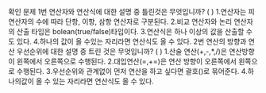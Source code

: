 확인 문제
1번 연산자와 연산식에 대한 설명 중 틀린것은 무엇입니까? (  )
1.연산자는 피연산자의 수에 따라 단항, 이항, 삼항 연산자로 구분된다.
2.비교 연산자와 논리 연산자의 산출 타입은 bolean(true/false)타입이다.
3.연산식은 하나 이상의 값을 산출할 수도 있다.
4.하나의 값이 올 수있는 자리라면 연산식도 올 수 있다.
2번 연산의 방향과 연산 우선순위에 대한 설명 중 트린 것은 무엇입니까? (  )
1.산술 연산(+,-,*,/)은 연산방향이 왼쪽에서 오른쪽으로 수행된다.
2.대입연산(=,+=)은 연산 방향이 오른쪽에서 왼쪽으로 수행된다.
3.우선순위와 관계없이 먼저 연산을 하고 싶다면 괄호()로 묶어준다.
4.하나의값이 올 수 있는 자리라면 연산식도 올 수 있다.